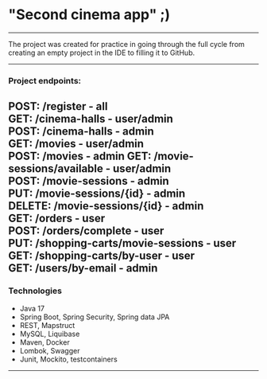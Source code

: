 # "Second cinema app" ;)

---
The project was created for practice in going through the full cycle
from creating an empty project in the IDE to filling it to GitHub.

---
### Project endpoints:
POST: /register - all  
GET: /cinema-halls - user/admin  
POST: /cinema-halls - admin  
GET: /movies - user/admin  
POST: /movies - admin
GET: /movie-sessions/available - user/admin  
POST: /movie-sessions - admin  
PUT: /movie-sessions/{id} - admin  
DELETE: /movie-sessions/{id} - admin  
GET: /orders - user  
POST: /orders/complete - user  
PUT: /shopping-carts/movie-sessions - user  
GET: /shopping-carts/by-user - user  
GET: /users/by-email - admin  
---
### Technologies
- Java 17
- Spring Boot, Spring Security, Spring data JPA
- REST, Mapstruct
- MySQL, Liquibase
- Maven, Docker
- Lombok, Swagger
- Junit, Mockito, testcontainers
---
